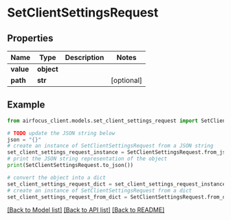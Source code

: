 # SetClientSettingsRequest


## Properties

Name | Type | Description | Notes
------------ | ------------- | ------------- | -------------
**value** | **object** |  | 
**path** | **str** |  | [optional] 

## Example

```python
from airfocus_client.models.set_client_settings_request import SetClientSettingsRequest

# TODO update the JSON string below
json = "{}"
# create an instance of SetClientSettingsRequest from a JSON string
set_client_settings_request_instance = SetClientSettingsRequest.from_json(json)
# print the JSON string representation of the object
print(SetClientSettingsRequest.to_json())

# convert the object into a dict
set_client_settings_request_dict = set_client_settings_request_instance.to_dict()
# create an instance of SetClientSettingsRequest from a dict
set_client_settings_request_from_dict = SetClientSettingsRequest.from_dict(set_client_settings_request_dict)
```
[[Back to Model list]](../README.md#documentation-for-models) [[Back to API list]](../README.md#documentation-for-api-endpoints) [[Back to README]](../README.md)


